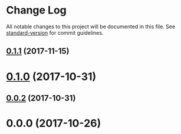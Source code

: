 # Change Log

All notable changes to this project will be documented in this file. See [standard-version](https://github.com/conventional-changelog/standard-version) for commit guidelines.

<a name="0.1.1"></a>
## [0.1.1](https://github.com/shameed/ecpl-onlyoffice-viewer/compare/v0.1.0...v0.1.1) (2017-11-15)



<a name="0.1.0"></a>
# [0.1.0](https://github.com/shameed/ecpl-onlyoffice-viewer/compare/v0.0.2...v0.1.0) (2017-10-31)



<a name="0.0.2"></a>
## [0.0.2](https://github.com/shameed/ecpl-onlyoffice-viewer/compare/v0.0.0...v0.0.2) (2017-10-31)



<a name="0.0.0"></a>
# 0.0.0 (2017-10-26)
